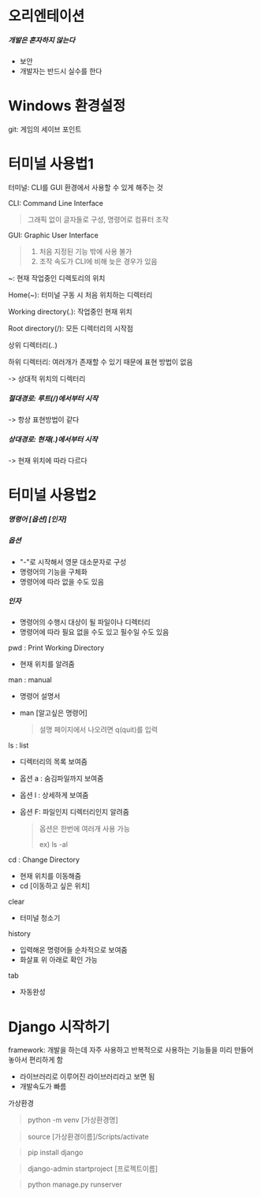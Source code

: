# 오리엔테이션

##### 개발은 혼자하지 않는다

- 보안
- 개발자는 반드시 실수를 한다

# Windows 환경설정

git: 게임의 세이브 포인트



# 터미널 사용법1

터미널: CLI를 GUI 환경에서 사용할 수 있게 해주는 것

CLI: Command Line Interface

> 그래픽 없이 글자들로 구성, 명령어로 컴퓨터 조작

GUI: Graphic User Interface

> 1. 처음 지정된 기능 밖에 사용 불가
> 2. 조작 속도가 CLI에 비해 늦은 경우가 있음

~: 현재 작업중인 디렉토리의 위치

Home(~): 터미널 구동 시 처음 위치하는 디렉터리

Working directory(.): 작업중인 현재 위치

Root directory(/): 모든 디렉터리의 시작점

상위 디렉터리(..)

하위 디렉터리: 여러개가 존재할 수 있기 때문에 표현 방법이 없음

-> 상대적 위치의 디렉터리

##### 절대경로: 루트(/)에서부터 시작

-> 항상 표현방법이 같다

##### 상대경로: 현재(.)에서부터 시작

-> 현재 위치에 따라 다르다

# 터미널 사용법2

##### 명령어 [옵션] [인자]

##### 옵션

- "-"로 시작해서 영문 대소문자로 구성
- 명령어의 기능을 구체화
- 명령어에 따라 없을 수도 있음

##### 인자

- 명령어의 수행시 대상이 될 파일이나 디렉터리
- 명령어에 따라 필요 없을 수도 있고 필수일 수도 있음

pwd : Print Working Directory

- 현재 위치를 알려줌

man : manual

- 명령어 설명서

- man [알고싶은 명령어]

  > 설명 페이지에서 나오려면 q(quit)를 입력

ls : list

- 디렉터리의 목록 보여줌

- 옵션 a : 숨김파일까지 보여줌

- 옵션 l : 상세하게 보여줌

- 옵션 F: 파일인지 디렉터리인지 알려줌

  > 옵션은 한번에 여러개 사용 가능
  >
  > ex) ls -al

cd : Change Directory

- 현재 위치를 이동해줌
- cd [이동하고 싶은 위치]

clear

- 터미널 청소기

history

- 입력해온 명령어들 순차적으로 보여줌
- 화살표 위 아래로 확인 가능

tab

- 자동완성

# Django 시작하기



framework: 개발을 하는데 자주 사용하고 반복적으로 사용하는 기능들을 미리 만들어 놓아서 편리하게 함

- 라이브러리로 이루어진 라이브러리라고 보면 됨
- 개발속도가 빠름

가상환경

> python -m venv [가상환경명]

> source [가상환경이름]/Scripts/activate

> pip install django

> django-admin startproject [프로젝트이름]

> python manage.py runserver


